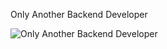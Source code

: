 <div class="flex flex-row">
  <p>Only Another Backend Developer</p>
  <img src="https://i.pinimg.com/originals/84/90/f0/8490f0cab98f44a6e905a72cb61b72aa.gif" alt="Only Another Backend Developer" />
</div>
